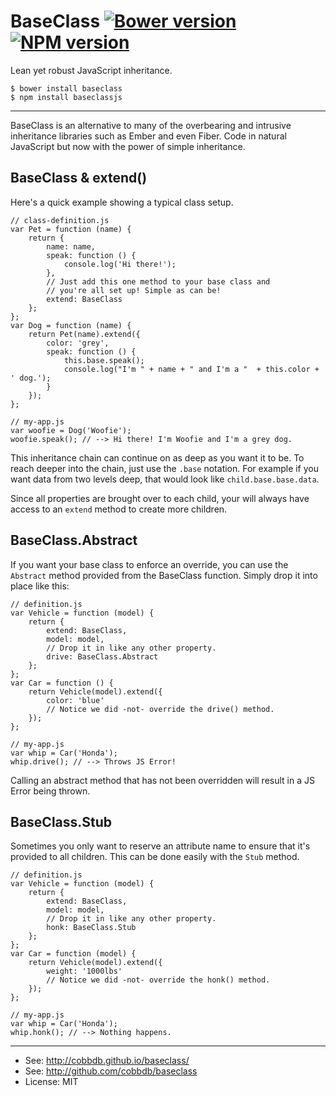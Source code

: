 # BaseClass [![Bower version](https://badge.fury.io/bo/baseclass.svg)](http://badge.fury.io/bo/baseclass) [![NPM version](https://badge.fury.io/js/baseclassjs.svg)](http://badge.fury.io/js/baseclassjs)

Lean yet robust JavaScript inheritance.

    $ bower install baseclass
    $ npm install baseclassjs

-------------
BaseClass is an alternative to many of the overbearing and intrusive inheritance libraries
such as Ember and even Fiber. Code in natural JavaScript but now with the power of simple
inheritance.

## BaseClass & extend()
Here's a quick example showing a typical class setup.

    // class-definition.js
    var Pet = function (name) {
        return {
            name: name,
            speak: function () {
                console.log('Hi there!');
            },
            // Just add this one method to your base class and
            // you're all set up! Simple as can be!
            extend: BaseClass
        };
    };
    var Dog = function (name) {
        return Pet(name).extend({
            color: 'grey',
            speak: function () {
                this.base.speak();
                console.log("I'm " + name + " and I'm a "  + this.color + ' dog.');
            }
        });
    };

    // my-app.js
    var woofie = Dog('Woofie');
    woofie.speak(); // --> Hi there! I'm Woofie and I'm a grey dog.

This inheritance chain can continue on as deep as you want it to be. To reach deeper into the
chain, just use the `.base` notation. For example if you want data from two levels deep, that
would look like `child.base.base.data`.

Since all properties are brought over to each child, your will always have access to an `extend`
method to create more children.

## BaseClass.Abstract
If you want your base class to enforce an override, you can use the `Abstract` method provided
from the BaseClass function. Simply drop it into place like this:

    // definition.js
    var Vehicle = function (model) {
        return {
            extend: BaseClass,
            model: model,
            // Drop it in like any other property.
            drive: BaseClass.Abstract
        };
    };
    var Car = function () {
        return Vehicle(model).extend({
            color: 'blue'
            // Notice we did -not- override the drive() method.
        });
    };

    // my-app.js
    var whip = Car('Honda');
    whip.drive(); // --> Throws JS Error!

Calling an abstract method that has not been overridden will result in a JS Error being thrown.

## BaseClass.Stub
Sometimes you only want to reserve an attribute name to ensure that it's provided to all children.
This can be done easily with the `Stub` method.

    // definition.js
    var Vehicle = function (model) {
        return {
            extend: BaseClass,
            model: model,
            // Drop it in like any other property.
            honk: BaseClass.Stub
        };
    };
    var Car = function (model) {
        return Vehicle(model).extend({
            weight: '1000lbs'
            // Notice we did -not- override the honk() method.
        });
    };

    // my-app.js
    var whip = Car('Honda');
    whip.honk(); // --> Nothing happens.

---------
* See: http://cobbdb.github.io/baseclass/
* See: http://github.com/cobbdb/baseclass
* License: MIT
